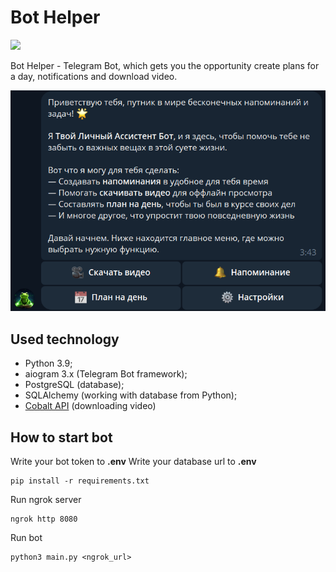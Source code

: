 # Bot Helper
<a href="https://t.me/DailyHelper8_bot"><img src="https://img.shields.io/badge/Telegram-🐸%20@DailyHelper8_bot-blue"></a>  

Bot Helper - Telegram Bot, which gets you the opportunity create plans for a day, notifications and download video.

![screenshot](img.png)

## Used technology
* Python 3.9;
* aiogram 3.x (Telegram Bot framework);
* PostgreSQL (database);
* SQLAlchemy (working with database from Python);
* [Cobalt API](https://github.com/cobalthq/cobalt-api-docs) (downloading video) 

## How to start bot
Write your bot token to **.env**
Write your database url to **.env**

```ubuntu
pip install -r requirements.txt
```

Run ngrok server
```ubuntu
ngrok http 8080
```

Run bot
```ubuntu
python3 main.py <ngrok_url>
```
